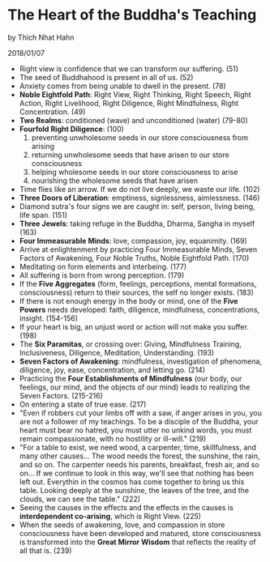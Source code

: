 # The Heart of the Buddha's Teaching
by Thich Nhat Hahn

2018/01/07

* Right view is confidence that we can transform our suffering. (51)
* The seed of Buddhahood is present in all of us. (52)
* Anxiety comes from being unable to dwell in the present. (78)
* **Noble Eightfold Path**: Right View, Right Thinking, Right Speech, Right Action, Right Livelihood, Right Diligence, Right Mindfulness, Right Concentration. (49)
* **Two Realms**: conditioned (wave) and unconditioned (water) (79-80)
* **Fourfold Right Diligence**: (100)
    1. preventing unwholesome seeds in our store consciousness from arising
    2. returning unwholesome seeds that have arisen to our store consciousness
    3. helping wholesome seeds in our store consciousness to arise
    4. nourishing the wholesome seeds that have arisen
* Time flies like an arrow. If we do not live deeply, we waste our life. (102)
* **Three Doors of Liberation**: emptiness, signlessness, aimlessness. (146)
* Diamond sutra's four signs we are caught in: self, person, living being, life span. (151)
* **Three Jewels**: taking refuge in the Buddha, Dharma, Sangha in myself (163)
* **Four Immeasurable Minds**: love, compassion, joy, equanimity. (169)
* Arrive at enlightenment by practicing Four Immeasurable Minds, Seven Factors of Awakening, Four Noble Truths, Noble Eightfold Path. (170)
* Meditating on form elements and interbeing. (177)
* All suffering is born from wrong perception. (179)
* If the **Five Aggregates** (form, feelings, perceptions, mental formations, consciousness) return to their sources, the self no longer exists. (183)
* If there is not enough energy in the body or mind, one of the **Five Powers** needs developed: faith, diligence, mindfulness, concentrations, insight. (154-156)
* If your heart is big, an unjust word or action will not make you suffer. (198)
* The **Six Paramitas**, or crossing over: Giving, Mindfulness Training, Inclusiveness, Diligence, Meditation, Understanding. (193)
* **Seven Factors of Awakening**: mindfulness, investigation of phenomena, diligence, joy, ease, concentration, and letting go. (214)
* Practicing the **Four Establishments of Mindfulness** (our body, our feelings, our mind, and the objects of our mind) leads to realizing the Seven Factors. (215-216)
* On entering a state of true ease. (217)
* "Even if robbers cut your limbs off with a saw, if anger arises in you, you are not a follower of my teachings. To be a disciple of the Buddha, your heart must bear no hatred, you must utter no unkind words, you must remain compassionate, with no hostility or ill-will." (219)
* "For a table to exist, we need wood, a carpenter, time, skillfulness, and many other causes... The wood needs the forest, the sunshine, the rain, and so on. The carpenter needs his parents, breakfast, fresh air, and so on... If we continue to look in this way, we'll see that nothing has been left out. Everythin in the cosmos has come together to bring us this table. Looking deeply at the sunshine, the leaves of the tree, and the clouds, we can see the table." (222)
* Seeing the causes in the effects and the effects in the causes is **interdependent co-arising**, which is Right View. (225)
* When the seeds of awakening, love, and compassion in store consciousness have been developed and matured, store consciousness is transformed into the **Great Mirror Wisdom** that reflects the reality of all that is. (239)
